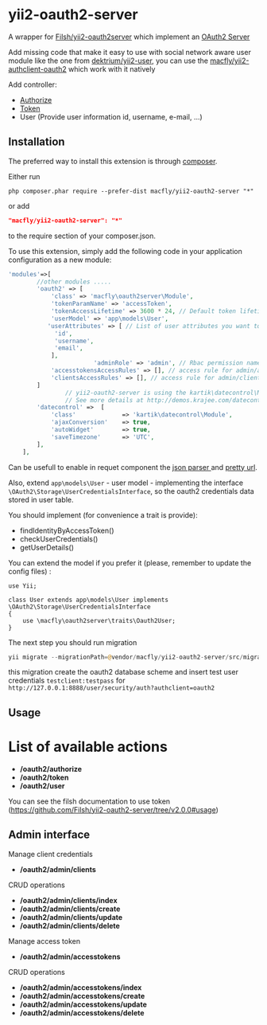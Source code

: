 yii2-oauth2-server
==================

A wrapper for [Filsh/yii2-oauth2server](https://github.com/Filsh/yii2-oauth2-server) which implement an [OAuth2 Server](https://github.com/bshaffer/oauth2-server-php)

Add missing code that make it easy to use with social network aware user module like the one from [dektrium/yii2-user](https://github.com/dektrium/yii2-user), you can use the [macfly/yii2-authclient-oauth2](https://github.com/Marty-Macfly/yii2-authclient-oauth2) which work with it natively

Add controller:

* [Authorize](http://bshaffer.github.io/oauth2-server-php-docs/controllers/authorize/)
* [Token](http://bshaffer.github.io/oauth2-server-php-docs/controllers/token/)
* User (Provide user information id, username, e-mail, ...)

Installation
------------

The preferred way to install this extension is through [composer](http://getcomposer.org/download/).

Either run

```
php composer.phar require --prefer-dist macfly/yii2-oauth2-server "*"
```

or add

```json
"macfly/yii2-oauth2-server": "*"
```

to the require section of your composer.json.

To use this extension,  simply add the following code in your application configuration as a new module:

```php
'modules'=>[
        //other modules .....
        'oauth2' => [
            'class' => 'macfly\oauth2server\Module',
            'tokenParamName' => 'accessToken',
            'tokenAccessLifetime' => 3600 * 24, // Default token lifetime
            'userModel' => 'app\models\User',
           'userAttributes'	=> [ // List of user attributes you want to provide through the /oauth2/user api call
             'id',
             'username',
             'email',
            ],
						'adminRole' => 'admin', // Rbac permission name to manage all users oauth client and oauth access token
            'accesstokensAccessRules' => [], // access rule for admin/accesstokens controller
            'clientsAccessRules' => [], // access rule for admin/clients controller
        ]
				// yii2-oauth2-server is using the kartik\datecontrol\Module so you should define the configuration of the module
				// See more details at http://demos.krajee.com/datecontrol
        'datecontrol' =>  [
            'class'             => 'kartik\datecontrol\Module',
            'ajaxConversion'    => true,
            'autoWidget'        => true,
            'saveTimezone'      => 'UTC',
        ],
    ],
```

Can be usefull to enable in requet component the [json parser ](http://www.yiiframework.com/doc-2.0/guide-rest-quick-start.html#enabling-json-input) and [pretty url](http://www.yiiframework.com/doc-2.0/guide-runtime-routing.html#using-pretty-urls).

Also, extend ```app\models\User``` - user model - implementing the interface ```\OAuth2\Storage\UserCredentialsInterface```, so the oauth2 credentials data stored in user table.

You should implement (for convenience a trait is provide):
- findIdentityByAccessToken()
- checkUserCredentials()
- getUserDetails()

You can extend the model if you prefer it (please, remember to update the config files) :

```
use Yii;

class User extends app\models\User implements \OAuth2\Storage\UserCredentialsInterface
{
	use \macfly\oauth2server\traits\Oauth2User;
}
```

The next step you should run migration

```php
yii migrate --migrationPath=@vendor/macfly/yii2-oauth2-server/src/migrations
```

this migration create the oauth2 database scheme and insert test user credentials ```testclient:testpass``` for ```http://127.0.0.1:8888/user/security/auth?authclient=oauth2```

Usage
------------

# List of available actions

- **/oauth2/authorize**
- **/oauth2/token**
- **/oauth2/user**

You can see the filsh documentation to use token (https://github.com/Filsh/yii2-oauth2-server/tree/v2.0.0#usage)

Admin interface 
-----

Manage client credentials

- **/oauth2/admin/clients**

CRUD operations

- **/oauth2/admin/clients/index**
- **/oauth2/admin/clients/create**
- **/oauth2/admin/clients/update**
- **/oauth2/admin/clients/delete**

Manage access token

- **/oauth2/admin/accesstokens**

CRUD operations

- **/oauth2/admin/accesstokens/index**
- **/oauth2/admin/accesstokens/create**
- **/oauth2/admin/accesstokens/update**
- **/oauth2/admin/accesstokens/delete**
